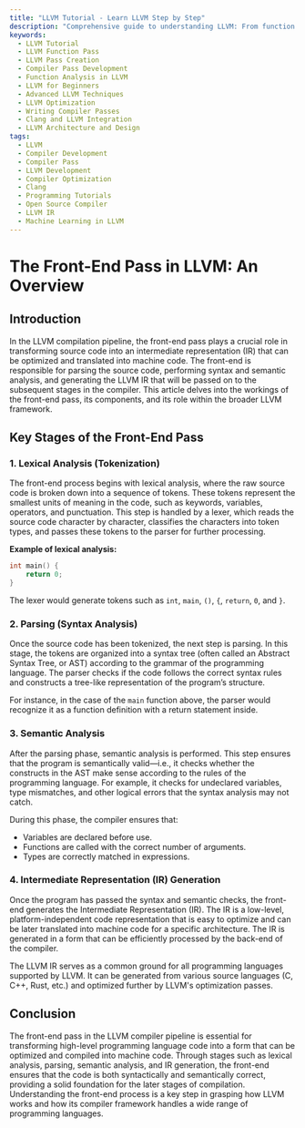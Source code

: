 ```yaml
---
title: "LLVM Tutorial - Learn LLVM Step by Step"
description: "Comprehensive guide to understanding LLVM: From function passes to creating your own LLVM passes and developing a compiler pass. Ideal for learners and developers."
keywords:
  - LLVM Tutorial
  - LLVM Function Pass
  - LLVM Pass Creation
  - Compiler Pass Development
  - Function Analysis in LLVM
  - LLVM for Beginners
  - Advanced LLVM Techniques
  - LLVM Optimization
  - Writing Compiler Passes
  - Clang and LLVM Integration
  - LLVM Architecture and Design
tags:
  - LLVM
  - Compiler Development
  - Compiler Pass
  - LLVM Development
  - Compiler Optimization
  - Clang
  - Programming Tutorials
  - Open Source Compiler
  - LLVM IR
  - Machine Learning in LLVM
---
```


# The Front-End Pass in LLVM: An Overview

## Introduction

In the LLVM compilation pipeline, the front-end pass plays a crucial role in transforming source code into an intermediate representation (IR) that can be optimized and translated into machine code. The front-end is responsible for parsing the source code, performing syntax and semantic analysis, and generating the LLVM IR that will be passed on to the subsequent stages in the compiler. This article delves into the workings of the front-end pass, its components, and its role within the broader LLVM framework.

## Key Stages of the Front-End Pass

### 1. **Lexical Analysis (Tokenization)**
The front-end process begins with lexical analysis, where the raw source code is broken down into a sequence of tokens. These tokens represent the smallest units of meaning in the code, such as keywords, variables, operators, and punctuation. This step is handled by a lexer, which reads the source code character by character, classifies the characters into token types, and passes these tokens to the parser for further processing.

**Example of lexical analysis:**
```cpp
int main() {
    return 0;
}
```
The lexer would generate tokens such as `int`, `main`, `()`, `{`, `return`, `0`, and `}`.

### 2. **Parsing (Syntax Analysis)**
Once the source code has been tokenized, the next step is parsing. In this stage, the tokens are organized into a syntax tree (often called an Abstract Syntax Tree, or AST) according to the grammar of the programming language. The parser checks if the code follows the correct syntax rules and constructs a tree-like representation of the program’s structure.

For instance, in the case of the `main` function above, the parser would recognize it as a function definition with a return statement inside.

### 3. **Semantic Analysis**
After the parsing phase, semantic analysis is performed. This step ensures that the program is semantically valid—i.e., it checks whether the constructs in the AST make sense according to the rules of the programming language. For example, it checks for undeclared variables, type mismatches, and other logical errors that the syntax analysis may not catch. 

During this phase, the compiler ensures that:
- Variables are declared before use.
- Functions are called with the correct number of arguments.
- Types are correctly matched in expressions.

### 4. **Intermediate Representation (IR) Generation**
Once the program has passed the syntax and semantic checks, the front-end generates the Intermediate Representation (IR). The IR is a low-level, platform-independent code representation that is easy to optimize and can be later translated into machine code for a specific architecture. The IR is generated in a form that can be efficiently processed by the back-end of the compiler.

The LLVM IR serves as a common ground for all programming languages supported by LLVM. It can be generated from various source languages (C, C++, Rust, etc.) and optimized further by LLVM's optimization passes.

## Conclusion

The front-end pass in the LLVM compiler pipeline is essential for transforming high-level programming language code into a form that can be optimized and compiled into machine code. Through stages such as lexical analysis, parsing, semantic analysis, and IR generation, the front-end ensures that the code is both syntactically and semantically correct, providing a solid foundation for the later stages of compilation. Understanding the front-end process is a key step in grasping how LLVM works and how its compiler framework handles a wide range of programming languages.

